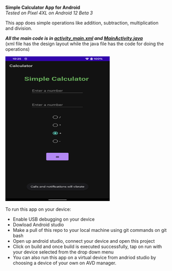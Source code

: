 **Simple Calculator App for Android**  
*Tested on Pixel 4XL on Android 12 Beta 3*   

This app does simple operations like addition, subtraction, multiplication and division.   

***All the main code is in [activity_main.xml](https://github.com/aditya-tekale-99/Android/blob/main/Calculator/app/src/main/res/layout/activity_main.xml) and [MainActivity.java](https://github.com/aditya-tekale-99/Android/blob/main/Calculator/app/src/main/java/com/simplecalc/calculator/MainActivity.java)***  
(xml file has the design layout while the java file has the code for doing the operations)

<img src="https://github.com/aditya-tekale-99/Android/blob/main/Calculator/Screenshots/UI.png" alt="alt text" width="325" height="450">

To run this app on your device: 
- Enable USB debugging on your device
- Dowload Android studio
- Make a pull of this repo to your local machine using git commands on git bash
- Open up android studio, connect your device and open this project
- Click on build and once build is executed successfully, tap on run with your device selected from the drop down menu
- You can also run this app on a virtual device from andriod studio by choosing a device of your own on AVD manager.

